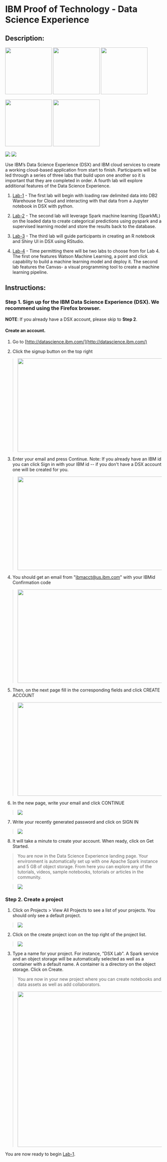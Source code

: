# IBM Proof of Technology - Data Science Experience

## Description:

[<img src="https://raw.githubusercontent.com/Davin-IBM/Proof-of-Technology/master/DSX/images/DSX.png" height="150"/>](http://datascience.ibm.com/) [<img src="https://raw.githubusercontent.com/Davin-IBM/Proof-of-Technology/master/DSX/images/bluemix-logo.png" height="150"/>](https://www.ibm.com/cloud-computing/bluemix/solutions) [<img src="https://github.com/jpatter/LMCO/blob/master/Lab-1/images/DB2Warehouse.png" height="150"/>](https://www.ibm.com/analytics/us/en/technology/cloud-data-services/dashdb/)

[<img src="https://raw.githubusercontent.com/Davin-IBM/Proof-of-Technology/master/DSX/images/jupyter.png" height="150"/>](http://jupyter.org/) [<img src="https://raw.githubusercontent.com/Davin-IBM/Proof-of-Technology/master/DSX/images/spark.png" height="150"/>](http://spark.apache.org/)

[<img src="https://raw.githubusercontent.com/Davin-IBM/Proof-of-Technology/master/DSX/images/RStudio2.png"/>](https://www.rstudio.com/) [<img src="https://raw.githubusercontent.com/Davin-IBM/Proof-of-Technology/master/DSX/images/shiny.png"/>](https://shiny.rstudio.com/)

Use IBM’s Data Science Experience (DSX) and IBM cloud services to create a working cloud-based application from start to finish.  Participants will be led through a series of three labs that build upon one another so it is important that they are completed in order. A fourth lab will explore additional features of the Data Science Experience. 

1. [Lab-1](Lab-1) - The first lab will begin with loading raw delimited data into DB2 Warehouse for Cloud and interacting with that data from a Jupyter notebook in DSX with python.

1. [Lab-2](Lab-2) - The second lab will leverage Spark machine learning (SparkML) on the loaded data to create categorical predictions using pyspark and a supervised learning model and store the results back to the database.

1. [Lab-3](Lab-3) - The third lab will guide participants in creating an R notebook and Shiny UI in DSX using RStudio.

1. [Lab-4](Lab-4) - Time permitting there will be two labs to choose from for Lab 4. The first one features Watson Machine Learning, a point and click capability to build a machine learning model and deploy it. The second lab features the Canvas- a visual programming tool to create a machine learning pipeline. 

## Instructions:

### Step 1. Sign up for the IBM Data Science Experience (DSX).   We recommend using the Firefox browser.

__NOTE__: If you already have a DSX account, please skip to __Step 2__.

#### Create an account.

1.  Go to [http://datascience.ibm.com/](http://datascience.ibm.com/)

2.  Click the signup button on the top right

> <img src="https://github.com/bleonardb3/DSX/blob/master/images/signup/Sign%20Up%20Image.png" width="624" height="300">

3. Enter your email and press Continue. Note: If you already have an IBM id you can click Sign in with your IBM id -- if you don't have a DSX account one will be created for you.

> <img src="https://raw.githubusercontent.com/Davin-IBM/Proof-of-Technology/master/DSX/images/Enter%20Email.png" width="624" height="300">

4. You should get an email from "ibmacct@us.ibm.com" with your IBMid Confirmation code

 >  <img src="https://github.com/IBMDataScience/wow-lab-to-production/blob/master/images/confirmation-code.png?raw=true" width="624" height="300">

5. Then, on the next page fill in the corresponding fields and click CREATE ACCOUNT

 > <img src="https://raw.githubusercontent.com/Davin-IBM/Proof-of-Technology/master/DSX/images/Enter.png" width="624" height="300"/>

6. In the new page, write your email and click CONTINUE

 >  <img src="https://github.com/IBMDataScience/wow-lab-to-production/blob/master/images/enter-email.png?raw=true"/>

7. Write your recently generated password and click on SIGN IN

 >  <img src="https://github.com/IBMDataScience/wow-lab-to-production/blob/master/images/enter-password.png?raw=true"/>

8. It will take a minute to create your account. When ready, click on Get Started.

 > You are now in the Data Science Experience landing page. Your environment is automatically set up with one Apache Spark instance and 5 GB of object storage. From here you can explore any of the tutorials, videos, sample notebooks, totorials or articles in the community.

>  <img src="https://raw.githubusercontent.com/jpatter/Proof-of-Technology/master/DSX/images/landing.png"/>

### Step 2. Create a project

1. Click on Projects > View All Projects to see a list of your projects. You should only see a default project.

 >  <img src="https://raw.githubusercontent.com/jpatter/Proof-of-Technology/master/DSX/images/my-projects.png"/>

2. Click on the create project icon on the top right of the project list.

 >  <img src="https://github.com/IBMDataScience/wow-lab-to-production/blob/master/images/create-new-project.png?raw=true" />

3. Type a name for your project. For instance, "DSX Lab". A Spark service and an object storage will be automatically selected as well as a container with a default name. A container is a directory on the object storage. Click on Create.

 > You are now in your new project where you can create notebooks and data assets as well as add collaborators.

 >  <img src="https://github.com/IBMDataScience/wow-lab-to-production/blob/master/images/create-project.png?raw=true" width="512" height="499" />

You are now ready to begin [Lab-1](Lab-1/).
